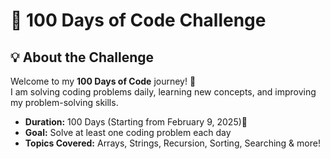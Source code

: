 # 🚀 100 Days of Code Challenge  

## 💡 About the Challenge  
Welcome to my **100 Days of Code** journey! 🚀  
I am solving coding problems daily, learning new concepts, and improving my problem-solving skills.  

- **Duration:** 100 Days (Starting from February 9, 2025)📅  
- **Goal:** Solve at least one coding problem each day  
- **Topics Covered:** Arrays, Strings, Recursion, Sorting, Searching & more!